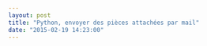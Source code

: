 ```yaml
---
layout: post
title: "Python, envoyer des pièces attachées par mail"
date: "2015-02-19 14:23:00"
---
```

<script src="http://pastebin.com/embed_js.php?i=FXYQVKKi"></script>
